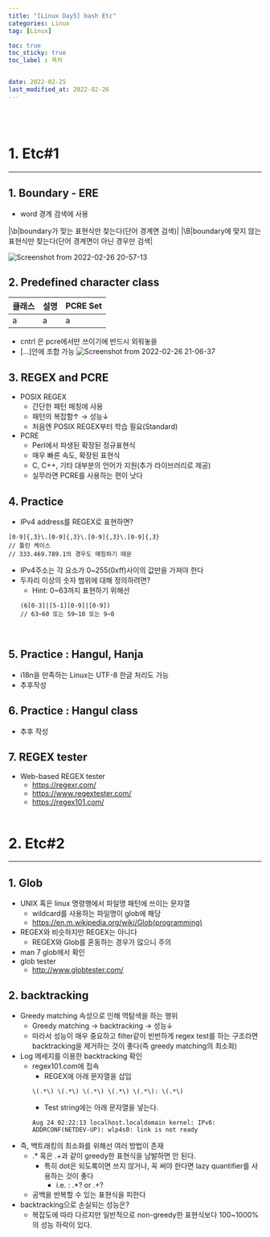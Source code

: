 ```yaml
---
title: "[Linux Day5] bash Etc"
categories: Linux
tag: [Linux]

toc: true
toc_sticky: true
toc_label : 목차


date: 2022-02-25
last_modified_at: 2022-02-26
---
```

<br>
<br>

# 1. Etc#1
---
## 1. Boundary - ERE
* word 경계 검색에 사용

|\b|boundary가 맞는 표현식만 찾는다(단어 경계면 검색)|
|\B|boundary에 맞지 않는 표현식만 찾는다(단어 경계면이 아닌 경우만 검색|

![Screenshot from 2022-02-26 20-57-13](https://user-images.githubusercontent.com/58837749/155842284-cf02bb5c-8038-4e57-93db-e1c59968411e.png)

## 2. Predefined character class

|클래스|설명|PCRE Set|
|---|---|---|
|a|a|a|

- cntrl 은 pcre에서만 쓰이기에 반드시 외워놓을 
- [...]안에 조합 가능
![Screenshot from 2022-02-26 21-06-37](https://user-images.githubusercontent.com/58837749/155842562-4e322323-3cb0-43ea-a39a-297c5c9ecbcb.png)


## 3. REGEX and PCRE
* POSIX REGEX
	- 간단한 패턴 매칭에 사용
	- 패턴의 복잡함↑ → 성능↓
	- 처음엔 POSIX REGEX부터 학습 필요(Standard)
* PCRE 
	- Perl에서 파생된 확장된 정규표현식
	- 매우 빠른 속도, 확장된 표현식
	- C, C++, 기타 대부분의 언어가 지원(추가 라이브러리로 제공)
	- 실무라면 PCRE를 사용하는 편이 낫다

## 4. Practice
* IPv4 address를 REGEX로 표현하면?
```
[0-9]{,3}\.[0-9]{,3}\.[0-9]{,3}\.[0-9]{,3}
// 틀린 케이스
// 333.469.789.1의 경우도 매칭하기 때문
```
* IPv4주소는 각 요소가 0~255(0xff)사이의 값만을 가져야 한다
* 두자리 이상의 숫자 범위에 대해 정의하려면?
	- Hint: 0~63까지 표현하기 위해선
	```
	(6[0-3]|[5-1][0-9]|[0-9])
	// 63~60 또는 59~10 또는 9~0
	```
<br>

## 5. Practice : Hangul, Hanja
* i18n을 만족하는 Linux는 UTF-8 한글 처리도 가능
* 추후작성

## 6. Practice : Hangul class
* 추후 작성

## 7. REGEX tester
* Web-based REGEX tester
	- https://regexr.com/
	- https://www.regextester.com/
	- https://regex101.com/
	<br>

# 2. Etc#2
---
## 1. Glob
* UNIX 혹은 linux 명령행에서 파일명 패턴에 쓰이는 문자열
	- wildcard를 사용하는 파일명이 glob에 해당
	- https://en.m.wikipedia.org/wiki/Glob(programming)
* REGEX와 비슷하지만 REGEX는 아니다
	- REGEX와 Glob를 혼동하는 경우가 많으니 주의
* man 7 glob에서 확인
* glob tester
	- http://www.globtester.com/

## 2. backtracking
* Greedy matching 속성으로 인해 역탐색을 하는 행위
	- Greedy matching → backtracking → 성능↓
	- 따라서 성능이 매우 중요하고 filter같이 빈번하게 regex test를 하는 구조라면 backtracking을 제거하는 것이 좋다(즉 greedy matching의 최소화)
* Log 메세지를 이용한 backtracking 확인
	- regex101.com에 접속
		+ REGEX에 아래 문자열을 삽입
		```
		\(.*\) \(.*\) \(.*\) \(.*\) \(.*\): \(.*\)
		```
		+ Test string에는 아래 문자열을 넣는다.
		```
		Aug 24 02:22:13 localhost.localdomain kernel: IPv6: ADDRCONF(NETDEV-UP): wlp4s0: link is not ready
		```
* 즉, 백트래킹의 최소화를 위해선 여러 방법이 존재
	- .\* 혹은 .\+과 같이 greedy한 표현식을 남발하면 안 된다.
		+ 특히 dot은 되도록이면 쓰지 않거나, 꼭 써야 한다면 lazy quantifier를 사용하는 것이 좋다
			* i.e. : .*? or .+?
	- 공백을 반복할 수 있는 표현식을 피한다
* backtracking으로 손실되는 성능은?
	- 복잡도에 따라 다르지만 일반적으로 non-greedy한 표현식보다 100~1000%의 성능 하락이 있다.
	
